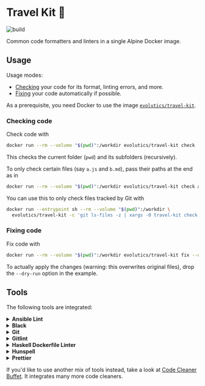 # Travel Kit 💼

![build](https://github.com/evolutics/travel-kit/workflows/build/badge.svg)

Common code formatters and linters in a single Alpine Docker image.

## Usage

Usage modes:

- [Checking](#checking-code) your code for its format, linting errors, and more.
- [Fixing](#fixing-code) your code automatically if possible.

As a prerequisite, you need Docker to use the image [`evolutics/travel-kit`](https://hub.docker.com/r/evolutics/travel-kit).

### Checking code

Check code with

```bash
docker run --rm --volume "$(pwd)":/workdir evolutics/travel-kit check
```

This checks the current folder (`pwd`) and its subfolders (recursively).

To only check certain files (say `a.js` and `b.md`), pass their paths at the end as in

```bash
docker run --rm --volume "$(pwd)":/workdir evolutics/travel-kit check a.js b.md
```

You can use this to only check files tracked by Git with

```bash
docker run --entrypoint sh --rm --volume "$(pwd)":/workdir \
  evolutics/travel-kit -c 'git ls-files -z | xargs -0 travel-kit check --'
```

### Fixing code

Fix code with

```bash
docker run --rm --volume "$(pwd)":/workdir evolutics/travel-kit fix --dry-run
```

To actually apply the changes (warning: this overwrites original files), drop the `--dry-run` option in the example.

## Tools

The following tools are integrated:

<details>
<summary><strong>Ansible Lint</strong></summary>

`check` command:

```bash
ansible-lint
```

</details>

<details>
<summary><strong>Black</strong></summary>

Only applied to files matching regex: `\.(py|pyi)$`

`check` command:

```bash
black --check --diff --
```

`fix` command:

```bash
black --
```

</details>

<details>
<summary><strong>Git</strong></summary>

Only used if command returns 0: `git rev-parse`

Only applied to files.

`check` command:

```bash
git diff --check HEAD^ --
```

</details>

<details>
<summary><strong>Gitlint</strong></summary>

Only used if command returns 0: `git rev-parse`

`check` command:

```bash
gitlint --ignore body-is-missing
```

</details>

<details>
<summary><strong>Haskell Dockerfile Linter</strong></summary>

Only applied to files matching regex: `(^|\.)Dockerfile$`

`check` command:

```bash
hadolint --
```

</details>

<details>
<summary><strong>Hunspell</strong></summary>

Only used if command returns 0: `git rev-parse`

`check` command:

```bash
git log -1 --format=%B \
  | hunspell -l -d en_US -p ci/personal_words.dic \
  | sort | uniq | tr '\n' '\0' | xargs -0 -r -n 1 sh -c \
  'echo "Misspelling: $@"; exit 1' --
```

</details>

<details>
<summary><strong>Prettier</strong></summary>

Only applied to files matching regex: `\.(css|html|js|json|md|ts|yaml|yml)$`

`check` command:

```bash
prettier --check --
```

`fix` command:

```bash
prettier --write --
```

</details>

If you'd like to use another mix of tools instead, take a look at [Code Cleaner Buffet](https://github.com/evolutics/code-cleaner-buffet). It integrates many more code cleaners.
